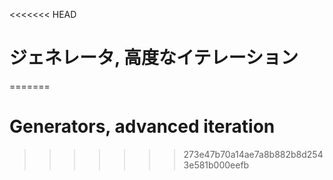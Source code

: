 
<<<<<<< HEAD
# ジェネレータ, 高度なイテレーション
=======
# Generators, advanced iteration
>>>>>>> 273e47b70a14ae7a8b882b8d2543e581b000eefb
